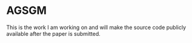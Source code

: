 # AGSGM
This is the work I am working on and will make the source code publicly available after the paper is submitted.
